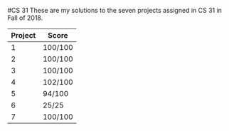 #CS 31
These are my solutions to the seven projects assigned in CS 31 in Fall of 2018. 

| Project | Score |
| ------- | ----- |
| 1 | 100/100  |
| 2 | 100/100  |
| 3 | 100/100  |
| 4 | 102/100  |
| 5 | 94/100  |
| 6 | 25/25  |
| 7 | 100/100  |